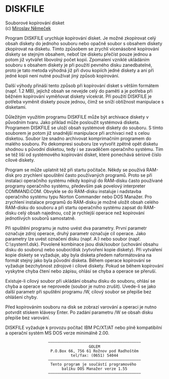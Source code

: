 # DISKFILE

Souborové kopírování disket  
(c) [Miroslav Němeček](https://github.com/oldcompcz/readme/wiki/Nemecek)  

Program  DISKFILE  urychluje  kopírování disket. Je možné zkopírovat celý obsah
diskety  do  jednoho souboru nebo opačně soubor s obsahem diskety zkopírovat na
disketu.  Tímto  způsobem  se zrychlí vícenásobné kopírování diskety se stejným
obsahem,  neboť lze disketu přečíst pouze jednou a potom již vytvářet libovolný
počet  kopií.  Zpomalení  vzniklé  ukládáním  souboru  s obsahem diskety je při
použití  pevného  disku zanedbatelné, proto je tato metoda výhodná již při dvou
kopiích  jedné  diskety  a  ani při jedné kopii není nutné používat jiný způsob
kopírování.  

Další  výhody  přináší  tento  způsob  při  kopírování disket s větším formátem
(např. 1.2 MB), jejichž obsah se nevejde celý do paměti a je potřeba při běžném
kopírování  vyměňovat diskety vícekrát. Při použití DISKFILE je potřeba vyměnit
diskety pouze jednou, čímž se sníží obtížnost manipulace s disketami.  

Důležitým  využitím  programu  DISKFILE  může  být archivace diskety v původním
tvaru.  Jako  příklad  může  posloužit systémová disketa. Programem DISKFILE se
uloží  obsah  systémové  diskety  do  souboru.  S  tímto  souborem je potom již
snadnější  manipulace  při  archivaci  než  s celou disketou. Soubor lze snadno
archivovat  komprimačním programem do malého souboru. Po dekompresi souboru lze
vytvořit  zpětně  opět  disketu shodnou s původní disketou, tedy i se zavaděčem
operačního  systému.  Tím  se  též liší od systémového kopírování disket, které
ponechává sériové číslo cílové diskety.  

Program se může uplatnit též při startu počítače. Někdy se používá RAM-disk pro
zrychlení   spouštění  často  používaných  programů.  Proto  se  při  instalaci
operačního  systému  někdy  kopírují  do  RAM-disku  často  používané  programy
operačního  systému, především pak povelový interpreter COMMAND.COM. Obvykle se
do  RAM-disku  instaluje  i  nadstavba operačního systému typu Norton Commander
nebo DOS Manažer. Pro zrychlení instalace programů do RAM-disku je možné uložit
obsah  celého  RAM-disku  do  souboru a při startu operačního systému zapsat do
RAM-disku  celý  obsah  najednou,  což  je  rychlejší  operace  než  kopírování
jednotlivých souborů samostatně.  

Při  spuštění  programu  je  nutno uvést dva parametry. První parametr označuje
zdroj  operace,  druhý  parametr označuje cíl operace. Jako parametry lze uvést
označení   disku  (např.  A:)  nebo  soubor  (např.  C:\system1.dsk).  Povolené
kombinace  jsou disk/soubor (uchování obsahu disku do souboru) nebo soubor/disk
(vytvoření  kopie  diskety).  Při vytváření kopie diskety se vyžaduje, aby byla
disketa  předem naformátována na formát stejný jako byla původní disketa. Během
operace  kopírování se vyžaduje bezchybnost zdrojové i cílové diskety. Pokud se
během kopírování vyskytne chyba čtení nebo zápisu, ohlásí se chyba a operace se
přeruší.  

Existuje-li cílový soubor při ukládání obsahu disku do souboru, ohlásí se chyba
a  operace  se  neprovede  (soubor  je  nutno  zrušit).  Uvede-li se jako další
parametr při spuštění programu /W, cílový soubor se přepíše bez ohlášení chyby.

Před  kopírováním  souboru  na  disk  se  zobrazí  varování  a operaci je nutno
potvrdit  stiskem  klávesy Enter. Po zadání parametru /W se obsah disku přepíše
bez varování.  

DISKFILE  vyžaduje  k  provozu  počítač  IBM  PC/XT/AT nebo plně kompatibilní a
operační systém MS DOS verze minimálně 2.00.  

```
                   ————————————————————————————————————————— 
                                     GOLEM                   
                    P.O.Box 66, 756 61 Rožnov pod Radhoštěm  
                             tel/fax: (0651) 54044           
                   ————————————————————————————————————————— 
                    Tento program je součástí programového   
                         balíku DOS Manažer verze 1.55       
                   ————————————————————————————————————————— 
```
